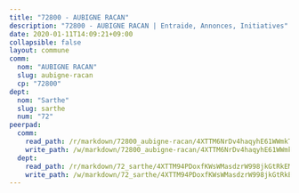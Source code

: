 ```yaml
---
title: "72800 - AUBIGNE RACAN"
description: "72800 - AUBIGNE RACAN | Entraide, Annonces, Initiatives"
date: 2020-01-11T14:09:21+09:00
collapsible: false
layout: commune
comm:
  nom: "AUBIGNE RACAN"
  slug: aubigne-racan
  cp: "72800"
dept:
  nom: "Sarthe"
  slug: sarthe
  num: "72"
peerpad:
  comm:
    read_path: /r/markdown/72800_aubigne-racan/4XTTM6NrDv4haqyhE61WWmkT2VmwLBz2gQiwW4yqBJfnbEWFy
    write_path: /w/markdown/72800_aubigne-racan/4XTTM6NrDv4haqyhE61WWmkT2VmwLBz2gQiwW4yqBJfnbEWFy-K3TgUhEYXFLY7EBNhCYq4i5YGJe75BHGuLYC1DJTK2pyuyiPsSKdSoDfNBSdEKU9v5hqXbqsDfevniakVGZ5aVGioPhPAUX5wHxzYXLJS7E8xBeSK2Cj8rUJVoUQAVkiKQZZQvum
  dept:
    read_path: /r/markdown/72_sarthe/4XTTM94PDoxfKWsWMasdzrW998jkGtRkEM3CSUC42xSpuJKZ5
    write_path: /w/markdown/72_sarthe/4XTTM94PDoxfKWsWMasdzrW998jkGtRkEM3CSUC42xSpuJKZ5-K3TgTpjFyG67yVeuXvSAfSYzY4Yx2FMtDhgpv5HM2EDBJRVMn95z33xx4XjRNYNVaVsBPQ1t4pG9MoyNqwTqa8mcnEUB8rK4BMVbvUhCtGWCPSFnDCaT8GJTyimDgsCirLN3zswh
---
```


